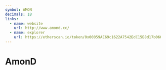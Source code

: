 ```yaml
---
symbol: AMON
decimals: 18
links:
  - name: website
    url: http://www.amond.cc/
  - name: explorer
    url: https://etherscan.io/token/0x00059AE69c1622A7542EdC15E8d17b060fE307b6
---
```


# AmonD

